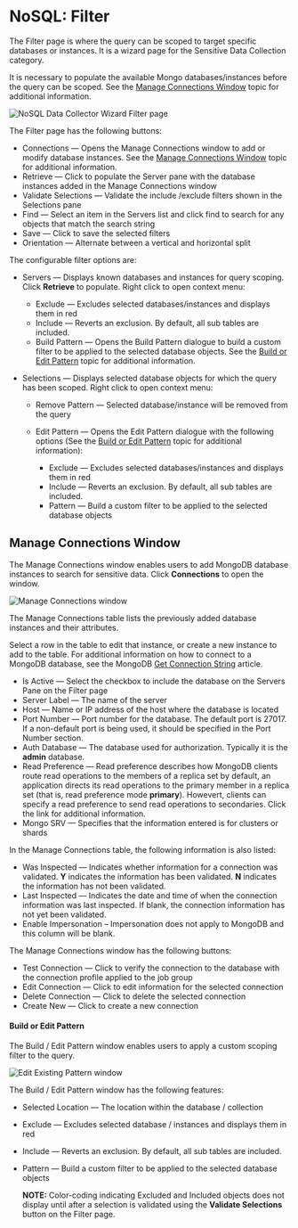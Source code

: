 # NoSQL: Filter

The Filter page is where the query can be scoped to target specific databases or instances. It is a wizard page for the Sensitive Data Collection category.

It is necessary to populate the available Mongo databases/instances before the query can be scoped. See the [Manage Connections Window](#manage-connections-window) topic for additional information.

![NoSQL Data Collector Wizard Filter page](/img/product_docs/accessanalyzer/enterpriseauditor/admin/datacollector/ewsmailbox/filter.webp)

The Filter page has the following buttons:

- Connections — Opens the Manage Connections window to add or modify database instances. See the [Manage Connections Window](#manage-connections-window) topic for additional information.
- Retrieve — Click to populate the Server pane with the database instances added in the Manage Connections window
- Validate Selections — Validate the include /exclude filters shown in the Selections pane
- Find — Select an item in the Servers list and click find to search for any objects that match the search string
- Save — Click to save the selected filters
- Orientation — Alternate between a vertical and horizontal split

The configurable filter options are:

- Servers — Displays known databases and instances for query scoping. Click __Retrieve__ to populate. Right click to open context menu:

  - Exclude — Excludes selected databases/instances and displays them in red
  - Include — Reverts an exclusion. By default, all sub tables are included.
  - Build Pattern — Opens the Build Pattern dialogue to build a custom filter to be applied to the selected database objects. See the [Build or Edit Pattern](#build-or-edit-pattern) topic for additional information.
- Selections — Displays selected database objects for which the query has been scoped. Right click to open context menu:

  - Remove Pattern — Selected database/instance will be removed from the query
  - Edit Pattern — Opens the Edit Pattern dialogue with the following options (See the [Build or Edit Pattern](#build-or-edit-pattern) topic for additional information):

    - Exclude — Excludes selected databases/instances and displays them in red
    - Include — Reverts an exclusion. By default, all sub tables are included.
    - Pattern — Build a custom filter to be applied to the selected database objects

## Manage Connections Window

The Manage Connections window enables users to add MongoDB database instances to search for sensitive data. Click __Connections__ to open the window.

![Manage Connections window](/img/product_docs/accessanalyzer/enterpriseauditor/admin/datacollector/nosql/manageconnections.webp)

The Manage Connections table lists the previously added database instances and their attributes.

Select a row in the table to edit that instance, or create a new instance to add to the table. For additional information on how to connect to a MongoDB database, see the MongoDB [Get Connection String](https://docs.mongodb.com/guides/server/drivers/) article.

- Is Active — Select the checkbox to include the database on the Servers Pane on the Filter page
- Server Label — The name of the server
- Host — Name or IP address of the host where the database is located
- Port Number — Port number for the database. The default port is 27017. If a non-default port is being used, it should be specified in the Port Number section.
- Auth Database — The database used for authorization. Typically it is the __admin__ database.
- Read Preference — Read preference describes how MongoDB clients route read operations to the members of a replica set by default, an application directs its read operations to the primary member in a replica set (that is, read preference mode __primary__). Howevert, clients can specify a read preference to send read operations to secondaries. Click the link for additional information.
- Mongo SRV — Specifies that the information entered is for clusters or shards

In the Manage Connections table, the following information is also listed:

- Was Inspected — Indicates whether information for a connection was validated. __Y__ indicates the information has been validated. __N__ indicates the information has not been validated.
- Last Inspected — Indicates the date and time of when the connection information was last inspected. If blank, the connection information has not yet been validated.
- Enable Impersonation – Impersonation does not apply to MongoDB and this column will be blank.

The Manage Connections window has the following buttons:

- Test Connection — Click to verify the connection to the database with the connection profile applied to the job group
- Edit Connection — Click to edit information for the selected connection
- Delete Connection — Click to delete the selected connection
- Create New — Click to create a new connection

#### Build or Edit Pattern

The Build / Edit Pattern window enables users to apply a custom scoping filter to the query.

![Edit Existing Pattern window](/img/product_docs/accessanalyzer/enterpriseauditor/admin/datacollector/nosql/editpattern.webp)

The Build / Edit Pattern window has the following features:

- Selected Location — The location within the database / collection
- Exclude — Excludes selected database / instances and displays them in red
- Include — Reverts an exclusion. By default, all sub tables are included.
- Pattern — Build a custom filter to be applied to the selected database objects

  __NOTE:__ Color-coding indicating Excluded and Included objects does not display until after a selection is validated using the __Validate Selections__ button on the Filter page.
